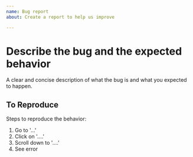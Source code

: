 ```yaml
---
name: Bug report
about: Create a report to help us improve

---
```


# Describe the bug and the expected behavior

A clear and concise description of what the bug is and what you expected to happen.

## To Reproduce

Steps to reproduce the behavior:

1. Go to '...'
2. Click on '....'
3. Scroll down to '....'
4. See error

